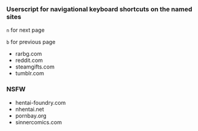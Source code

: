 ### Userscript for navigational keyboard shortcuts on the named sites
`n` for next page

`b` for previous page

* rarbg.com
* reddit.com
* steamgifts.com
* tumblr.com

### NSFW
* hentai-foundry.com
* nhentai.net
* pornbay.org
* sinnercomics.com
